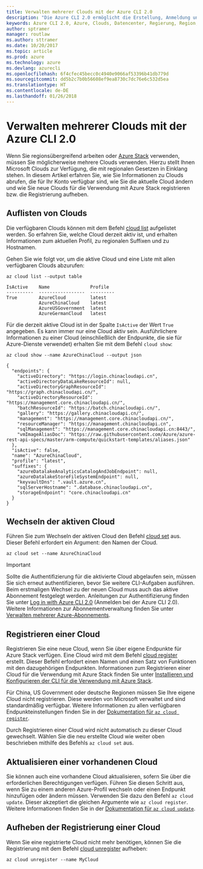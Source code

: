```yaml
---
title: Verwalten mehrerer Clouds mit der Azure CLI 2.0
description: "Die Azure CLI 2.0 ermöglicht die Erstellung, Anmeldung und Verwaltung von bzw. bei verschiedenen Clouds."
keywords: Azure CLI 2.0, Azure, Clouds, Datencenter, Regierung, Region, China, Deutschland
author: sptramer
manager: routlaw
ms.author: sttramer
ms.date: 10/20/2017
ms.topic: article
ms.prod: azure
ms.technology: azure
ms.devlang: azurecli
ms.openlocfilehash: 6f4cfec45becc0c4940e9066af53396b41db779d
ms.sourcegitcommit: dd5b2c7b0b56608ef9ea8730c7dc76e6c532d5ea
ms.translationtype: HT
ms.contentlocale: de-DE
ms.lasthandoff: 01/26/2018
---
```

# <a name="managing-multiple-clouds-with-azure-cli-20"></a>Verwalten mehrerer Clouds mit der Azure CLI 2.0

Wenn Sie regionsübergreifend arbeiten oder [Azure Stack](https://docs.microsoft.com/azure/azure-stack/user/) verwenden, müssen Sie möglicherweise mehrere Clouds verwenden. Hierzu stellt Ihnen Microsoft Clouds zur Verfügung, die mit regionalen Gesetzen in Einklang stehen. In diesem Artikel erfahren Sie, wie Sie Informationen zu Clouds abrufen, die für Ihr Konto verfügbar sind, wie Sie die aktuelle Cloud ändern und wie Sie neue Clouds für die Verwendung mit Azure Stack registrieren bzw. die Registrierung aufheben.

## <a name="listing-clouds"></a>Auflisten von Clouds

Die verfügbaren Clouds können mit dem Befehl [cloud list](/cli/azure/cloud#list) aufgelistet werden. So erfahren Sie, welche Cloud derzeit aktiv ist, und erhalten Informationen zum aktuellen Profil, zu regionalen Suffixen und zu Hostnamen.

Gehen Sie wie folgt vor, um die aktive Cloud und eine Liste mit allen verfügbaren Clouds abzurufen:

```azurecli
az cloud list --output table
```

```output
IsActive    Name               Profile
----------  -----------------  ---------
True        AzureCloud         latest
            AzureChinaCloud    latest
            AzureUSGovernment  latest
            AzureGermanCloud   latest
```

Für die derzeit aktive Cloud ist in der Spalte `IsActive` der Wert `True` angegeben. Es kann immer nur eine Cloud aktiv sein. Ausführlichere Informationen zu einer Cloud (einschließlich der Endpunkte, die sie für Azure-Dienste verwendet) erhalten Sie mit dem Befehl `cloud show`:

```azurecli
az cloud show --name AzureChinaCloud --output json
```

```output
{
  "endpoints": {
    "activeDirectory": "https://login.chinacloudapi.cn",
    "activeDirectoryDataLakeResourceId": null,
    "activeDirectoryGraphResourceId": "https://graph.chinacloudapi.cn/",
    "activeDirectoryResourceId": "https://management.core.chinacloudapi.cn/",
    "batchResourceId": "https://batch.chinacloudapi.cn/",
    "gallery": "https://gallery.chinacloudapi.cn/",
    "management": "https://management.core.chinacloudapi.cn/",
    "resourceManager": "https://management.chinacloudapi.cn",
    "sqlManagement": "https://management.core.chinacloudapi.cn:8443/",
    "vmImageAliasDoc": "https://raw.githubusercontent.com/Azure/azure-rest-api-specs/master/arm-compute/quickstart-templates/aliases.json"
  },
  "isActive": false,
  "name": "AzureChinaCloud",
  "profile": "latest",
  "suffixes": {
    "azureDatalakeAnalyticsCatalogAndJobEndpoint": null,
    "azureDatalakeStoreFileSystemEndpoint": null,
    "keyvaultDns": ".vault.azure.cn",
    "sqlServerHostname": ".database.chinacloudapi.cn",
    "storageEndpoint": "core.chinacloudapi.cn"
  }
}
```

## <a name="switching-the-active-cloud"></a>Wechseln der aktiven Cloud

Führen Sie zum Wechseln der aktiven Cloud den Befehl [cloud set](/cli/azure/cloud#set) aus. Dieser Befehl erfordert ein Argument: den Namen der Cloud.

```azurecli
az cloud set --name AzureChinaCloud
```

> [!IMPORTANT]
> Sollte die Authentifizierung für die aktivierte Cloud abgelaufen sein, müssen Sie sich erneut authentifizieren, bevor Sie weitere CLI-Aufgaben ausführen. Beim erstmaligen Wechsel zu der neuen Cloud muss auch das aktive Abonnement festgelegt werden.
> Anleitungen zur Authentifizierung finden Sie unter [Log in with Azure CLI 2.0](authenticate-azure-cli.md) (Anmelden bei der Azure CLI 2.0). Weitere Informationen zur Abonnementverwaltung finden Sie unter [Verwalten mehrerer Azure-Abonnements](manage-azure-subscriptions-azure-cli.md).

## <a name="register-a-cloud"></a>Registrieren einer Cloud

Registrieren Sie eine neue Cloud, wenn Sie über eigene Endpunkte für Azure Stack verfügen. Eine Cloud wird mit dem Befehl [cloud register](/cli/azure/cloud#register) erstellt. Dieser Befehl erfordert einen Namen und einen Satz von Funktionen mit den dazugehörigen Endpunkten. Informationen zum Registrieren einer Cloud für die Verwendung mit Azure Stack finden Sie unter [Installieren und Konfigurieren der CLI für die Verwendung mit Azure Stack](/azure/azure-stack/user/azure-stack-connect-cli#connect-to-azure-stack).

Für China, US Government oder deutsche Regionen müssen Sie Ihre eigene Cloud nicht registrieren. Diese werden von Microsoft verwaltet und sind standardmäßig verfügbar.  Weitere Informationen zu allen verfügbaren Endpunkteinstellungen finden Sie in der [Dokumentation für `az cloud register`](/cli/azure/cloud?view=azure-cli-latest#az_cloud_register).

Durch Registrieren einer Cloud wird nicht automatisch zu dieser Cloud gewechselt. Wählen Sie die neu erstellte Cloud wie weiter oben beschrieben mithilfe des Befehls `az cloud set` aus.

## <a name="update-an-existing-cloud"></a>Aktualisieren einer vorhandenen Cloud

Sie können auch eine vorhandene Cloud aktualisieren, sofern Sie über die erforderlichen Berechtigungen verfügen. Führen Sie diesen Schritt aus, wenn Sie zu einem anderen Azure-Profil wechseln oder einen Endpunkt hinzufügen oder ändern müssen.
Verwenden Sie dazu den Befehl `az cloud update`. Dieser akzeptiert die gleichen Argumente wie `az cloud register`. Weitere Informationen finden Sie in der [Dokumentation für `az cloud update`](/cli/azure/cloud?view=azure-cli-latest#az_cloud_update).

## <a name="unregister-a-cloud"></a>Aufheben der Registrierung einer Cloud

Wenn Sie eine registrierte Cloud nicht mehr benötigen, können Sie die Registrierung mit dem Befehl [cloud unregister](/cli/azure/cloud#unregister) aufheben:

```azurecli
az cloud unregister --name MyCloud
```
